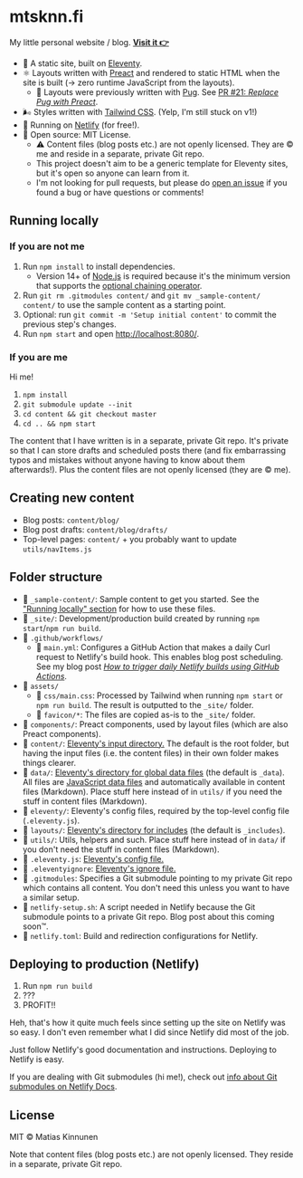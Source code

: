 # mtsknn.fi

My little personal website / blog.
[**Visit it 👉**](https://mtsknn.fi/)

- 🎈 A static site, built on [Eleventy](https://www.11ty.dev/).
- ⚛ Layouts written with [Preact](https://preactjs.com/)
  and rendered to static HTML when the site is built
  (&rarr; zero runtime JavaScript from the layouts).
  - 🐶 Layouts were previously written with [Pug](https://pugjs.org/api/getting-started.html).
    See [PR #21: _Replace Pug with Preact_](https://github.com/mtsknn/mtsknn.fi/pull/21).
- 🌬 Styles written with [Tailwind CSS](https://v1.tailwindcss.com/).
  (Yelp, I'm still stuck on v1!)
- 💠 Running on [Netlify](https://www.netlify.com/) (for free!).
- 👐 Open source: MIT License.
  - ⚠ Content files (blog posts etc.) are not openly licensed.
    They are &copy; me and reside in a separate, private Git repo.
  - This project doesn't aim to be a generic template for Eleventy sites,
    but it's open so anyone can learn from it.
  - I'm not looking for pull requests,
    but please do
    [open an issue](https://github.com/mtsknn/mtsknn.fi/issues)
    if you found a bug or have questions or comments!

## Running locally

### If you are not me

1. Run `npm install` to install dependencies.
   - Version 14+ of [Node.js](https://nodejs.org/) is required
     because it's the minimum version that supports
     the [optional chaining operator](https://developer.mozilla.org/en-US/docs/Web/JavaScript/Reference/Operators/Optional_chaining).
2. Run `git rm .gitmodules content/` and `git mv _sample-content/ content/`
   to use the sample content as a starting point.
3. Optional: run `git commit -m 'Setup initial content'`
   to commit the previous step's changes.
4. Run `npm start` and open <http://localhost:8080/>.

### If you are me

Hi me!

1. `npm install`
2. `git submodule update --init`
3. `cd content && git checkout master`
4. `cd .. && npm start`

The content that I have written is in a separate, private Git repo.
It's private so that I can store drafts and scheduled posts there
(and fix embarrassing typos and mistakes
without anyone having to know about them afterwards!).
Plus the content files are not openly licensed (they are &copy; me).

## Creating new content

- Blog posts: `content/blog/`
- Blog post drafts: `content/blog/drafts/`
- Top-level pages: `content/`
  \+ you probably want to update `utils/navItems.js`

## Folder structure

- 📂 `_sample-content/`:
  Sample content to get you started.
  See the ["Running locally" section](#running-locally)
  for how to use these files.
- 📂 `_site/`:
  Development/production build
  created by running `npm start`/`npm run build`.
- 📂 `.github/workflows/`
  - 📄 `main.yml`:
    Configures a GitHub Action
    that makes a daily Curl request to Netlify's build hook.
    This enables blog post scheduling.
    See my blog post
    [_How to trigger daily Netlify builds using GitHub Actions_](https://mtsknn.fi/blog/how-to-trigger-daily-netlify-builds-using-github-actions/).
- 📂 `assets/`
  - 📄 `css/main.css`:
    Processed by Tailwind
    when running `npm start` or `npm run build`.
    The result is outputted to the `_site/` folder.
  - 📄 `favicon/*`:
    The files are copied as-is to the `_site/` folder.
- 📂 `components/`:
  Preact components,
  used by layout files (which are also Preact components).
- 📂 `content/`:
  [Eleventy's input directory.](https://www.11ty.dev/docs/config/#input-directory)
  The default is the root folder,
  but having the input files (i.e. the content files) in their own folder
  makes things clearer.
- 📂 `data/`:
  [Eleventy's directory for global data files](https://www.11ty.dev/docs/config/#directory-for-global-data-files)
  (the default is `_data`).
  All files are [JavaScript data files](https://www.11ty.dev/docs/data-js/)
  and automatically available in content files (Markdown).
  Place stuff here instead of in `utils/`
  if you need the stuff in content files (Markdown).
- 📂 `eleventy/`:
  Eleventy's config files,
  required by the top-level config file (`.eleventy.js`).
- 📂 `layouts/`:
  [Eleventy's directory for includes](https://www.11ty.dev/docs/config/#directory-for-includes)
  (the default is `_includes`).
- 📂 `utils/`:
  Utils, helpers and such.
  Place stuff here instead of in `data/`
  if you don't need the stuff in content files (Markdown).
- 📄 `.eleventy.js`:
  [Eleventy's config file.](https://www.11ty.dev/docs/config/)
- 📄 `.eleventyignore`:
  [Eleventy's ignore file.](https://www.11ty.dev/docs/ignores/)
- 📄 `.gitmodules`:
  Specifies a Git submodule pointing to my private Git repo
  which contains all content.
  You don't need this
  unless you want to have a similar setup.
- 📄 `netlify-setup.sh`:
  A script needed in Netlify
  because the Git submodule points to a private Git repo.
  Blog post about this coming soon&trade;.
- 📄 `netlify.toml`:
  Build and redirection configurations for Netlify.

## Deploying to production (Netlify)

1. Run `npm run build`
2. ???
3. PROFIT!!

Heh,
that's how it quite much feels
since setting up the site on Netlify was so easy.
I don't even remember what I did
since Netlify did most of the job.

Just follow Netlify's good documentation and instructions.
Deploying to Netlify is easy.

If you are dealing with Git submodules (hi me!),
check out
[info about Git submodules on Netlify Docs](https://docs.netlify.com/configure-builds/repo-permissions-linking/#git-submodules).

## License

MIT &copy; Matias Kinnunen

Note that content files (blog posts etc.) are not openly licensed.
They reside in a separate, private Git repo.
